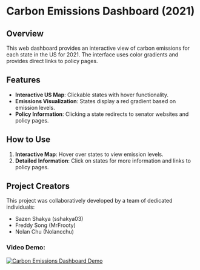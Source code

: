 # Carbon Emissions Dashboard (2021)

## Overview
This web dashboard provides an interactive view of carbon emissions for each state in the US for 2021. The interface uses color gradients and provides direct links to policy pages.

## Features
- **Interactive US Map**: Clickable states with hover functionality.
- **Emissions Visualization**: States display a red gradient based on emission levels.
- **Policy Information**: Clicking a state redirects to senator websites and policy pages.

## How to Use
1. **Interactive Map**: Hover over states to view emission levels.
2. **Detailed Information**: Click on states for more information and links to policy pages.

## Project Creators
This project was collaboratively developed by a team of dedicated individuals:
- Sazen Shakya (sshakya03)
- Freddy Song (MrFrooty)
- Nolan Chu (Nolancchu)

### Video Demo:
[![Carbon Emissions Dashboard Demo](https://img.youtube.com/vi/osbiSP4x4OE/0.jpg)](https://youtu.be/osbiSP4x4OE "Carbon Emissions Dashboard Demo")
